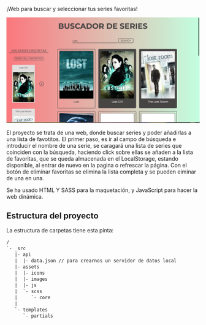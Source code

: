 ¡Web para buscar y seleccionar tus series favoritas!

![BuscadordeSeries](_src/assets/images/readmeImage.png)

El proyecto se trata de una web, donde buscar series y poder añadirlas a una lista de favotitos. 
El primer paso, es ir al campo de búsqueda e introducir el nombre de una serie, se caragará una lista de series que coinciden con la búsqueda, haciendo click sobre ellas se añaden a la lista de favoritas, que se queda almacenada en el LocalStorage, estando disponible, al entrar de nuevo en la pagina o refrescar la página. Con el botón de eliminar favoritas se elimina la lista completa y se pueden eiminar de una en una. 

Se ha usado HTML Y SASS para la maquetación, y JavaScript para hacer la web dinámica. 

## Estructura del proyecto

La estructura de carpetas tiene esta pinta:

```
/
`- _src
   |- api
   |  |- data.json // para crearnos un servidor de datos local
   |- assets
   |  |- icons
   |  |- images
   |  |- js
   |  `- scss
   |     `- core
   |
   `- templates
      `- partials

```

